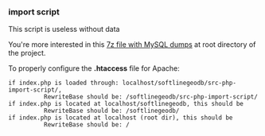 ### import script

This script is useless without data

You're more interested in this [7z file with MySQL dumps](https://github.com/softline-informatica/softlinegeodb/blob/main/softlinegeodb-spain-minimal-db.sql.7z) at root directory of the project.

To properly configure the **.htaccess** file for Apache:
```
if index.php is loaded through: localhost/softlinegeodb/src-php-import-script/, 
          RewriteBase should be: /softlinegeodb/src-php-import-script/
if index.php is located at localhost/softlinegeodb, this should be 
          RewriteBase should be: /softlinegeodb/
if index.php is located at localhost (root dir), this should be 
          RewriteBase should be: /
```
